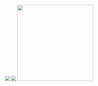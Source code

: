 ![](https://user-images.githubusercontent.com/18028372/105024730-be339d00-5a4c-11eb-8de4-8cfaf66d8064.png)
![](https://user-images.githubusercontent.com/18028372/105066981-9578cb00-5a7f-11eb-86e4-3c09439ed921.png)
<img src="https://user-images.githubusercontent.com/18028372/105067010-9b6eac00-5a7f-11eb-9273-35e835377ffc.png" width="250px" />
